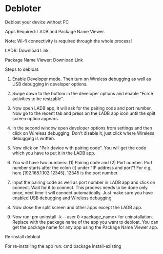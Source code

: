 # Debloter
Debloat your device without PC

Apps Required: LADB and Package Name Viewer.

Note: Wi-fi connectivity is required through the whole process!

LADB: Download Link

Package Name Viewer: Download Link

Steps to debloat:

1. Enable Developer mode. Then turn on Wireless debugging as well as USB debugging in developer options.

2. Swipe down to the bottom in the developer options and enable "Force activities to be resizable".

3. Now open LADB app, it will ask for the pairing code and port number. Now go to the recent tab and press on the LADB app icon until the spilt screen option appears.

4. In the second window open developer options from settings and then click on Wireless debugging. Don't disable it, just click where Wireless debugging is written.

5. Now click on "Pair device with pairing code". You will get the code which you have to put it in the LADB app. 

6. You will have two numbers: (1) Pairing code and (2) Port number.
Port number starts after the colon (:) under "IP address and port"! For e.g, here [192.168.1.102:12345], 12345 is the port number.

7. Input the pairing code as well as port number in LADB app and click on connect. Wait for it to connect. This process needs to be done only once, next time it will connect automatically. Just make sure you have enabled USB debugging and Wireless debugging.

8. Now close the split screen and other apps except the LADB app.

9. Now run: pm uninstall -k --user 0 <package_name> for uninstallation.
Replace <package _name> with the package name of the app you want to debloat. You can get the package name for any app using the Package Name Viewer app.


Re-install debloat

For re-installing the app run: cmd package install-existing <package _name>
